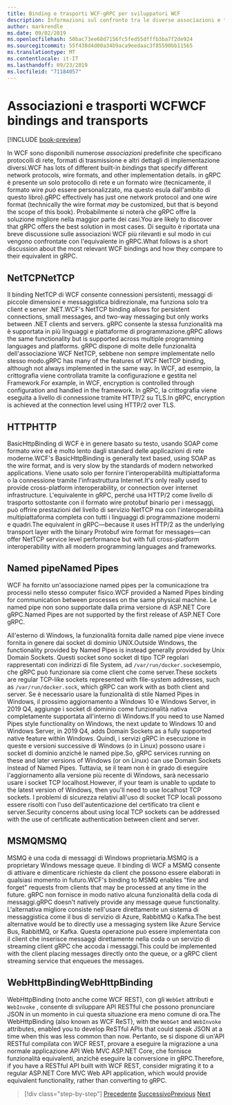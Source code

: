 ```yaml
---
title: Binding e trasporti WCF-gRPC per sviluppatori WCF
description: Informazioni sul confronto tra le diverse associazioni e trasporti WCF con gRPC.
author: markrendle
ms.date: 09/02/2019
ms.openlocfilehash: 50bac73ee68d7156fc5fed55dfffb3ba7f2de924
ms.sourcegitcommit: 55f438d4d00a34b9aca9eedaac3f85590bb11565
ms.translationtype: MT
ms.contentlocale: it-IT
ms.lasthandoff: 09/23/2019
ms.locfileid: "71184057"
---
```

# <a name="wcf-bindings-and-transports"></a><span data-ttu-id="4b08a-103">Associazioni e trasporti WCF</span><span class="sxs-lookup"><span data-stu-id="4b08a-103">WCF bindings and transports</span></span>

[!INCLUDE [book-preview](../../../includes/book-preview.md)]

<span data-ttu-id="4b08a-104">In WCF sono disponibili numerose *associazioni* predefinite che specificano protocolli di rete, formati di trasmissione e altri dettagli di implementazione diversi.</span><span class="sxs-lookup"><span data-stu-id="4b08a-104">WCF has lots of different built-in *bindings* that specify different network protocols, wire formats, and other implementation details.</span></span> <span data-ttu-id="4b08a-105">in gRPC è presente un solo protocollo di rete e un formato wire (tecnicamente, il formato wire *può* essere personalizzato, ma questo esula dall'ambito di questo libro).</span><span class="sxs-lookup"><span data-stu-id="4b08a-105">gRPC effectively has just one network protocol and one wire format (technically the wire format *may* be customized, but that is beyond the scope of this book).</span></span> <span data-ttu-id="4b08a-106">Probabilmente si noterà che gRPC offre la soluzione migliore nella maggior parte dei casi.</span><span class="sxs-lookup"><span data-stu-id="4b08a-106">You are likely to discover that gRPC offers the best solution in most cases.</span></span> <span data-ttu-id="4b08a-107">Di seguito è riportata una breve discussione sulle associazioni WCF più rilevanti e sul modo in cui vengono confrontate con l'equivalente in gRPC.</span><span class="sxs-lookup"><span data-stu-id="4b08a-107">What follows is a short discussion about the most relevant WCF bindings and how they compare to their equivalent in gRPC.</span></span>

## <a name="nettcp"></a><span data-ttu-id="4b08a-108">NetTCP</span><span class="sxs-lookup"><span data-stu-id="4b08a-108">NetTCP</span></span>

<span data-ttu-id="4b08a-109">Il binding NetTCP di WCF consente connessioni persistenti, messaggi di piccole dimensioni e messaggistica bidirezionale, ma funziona solo tra client e server .NET.</span><span class="sxs-lookup"><span data-stu-id="4b08a-109">WCF's NetTCP binding allows for persistent connections, small messages, and two-way messaging but only works between .NET clients and servers.</span></span> <span data-ttu-id="4b08a-110">gRPC consente la stessa funzionalità ma è supportata in più linguaggi e piattaforme di programmazione.</span><span class="sxs-lookup"><span data-stu-id="4b08a-110">gRPC allows the same functionality but is supported across multiple programming languages and platforms.</span></span> <span data-ttu-id="4b08a-111">gRPC dispone di molte delle funzionalità dell'associazione WCF NetTCP, sebbene non sempre implementate nello stesso modo.</span><span class="sxs-lookup"><span data-stu-id="4b08a-111">gRPC has many of the features of WCF NetTCP binding, although not always implemented in the same way.</span></span> <span data-ttu-id="4b08a-112">In WCF, ad esempio, la crittografia viene controllata tramite la configurazione e gestita nel Framework.</span><span class="sxs-lookup"><span data-stu-id="4b08a-112">For example, in WCF, encryption is controlled through configuration and handled in the framework.</span></span> <span data-ttu-id="4b08a-113">In gRPC, la crittografia viene eseguita a livello di connessione tramite HTTP/2 su TLS.</span><span class="sxs-lookup"><span data-stu-id="4b08a-113">In gRPC, encryption is achieved at the connection level using HTTP/2 over TLS.</span></span>

## <a name="http"></a><span data-ttu-id="4b08a-114">HTTP</span><span class="sxs-lookup"><span data-stu-id="4b08a-114">HTTP</span></span>

<span data-ttu-id="4b08a-115">BasicHttpBinding di WCF è in genere basato su testo, usando SOAP come formato wire ed è molto lento dagli standard delle applicazioni di rete moderne.</span><span class="sxs-lookup"><span data-stu-id="4b08a-115">WCF's BasicHttpBinding is generally text based, using SOAP as the wire format, and is very slow by the standards of modern networked applications.</span></span> <span data-ttu-id="4b08a-116">Viene usato solo per fornire l'interoperabilità multipiattaforma o la connessione tramite l'infrastruttura Internet.</span><span class="sxs-lookup"><span data-stu-id="4b08a-116">It's only really used to provide cross-platform interoperability, or connection over internet infrastructure.</span></span> <span data-ttu-id="4b08a-117">L'equivalente in gRPC, perché usa HTTP/2 come livello di trasporto sottostante con il formato wire protobuf binario per i messaggi, può offrire prestazioni del livello di servizio NetTCP ma con l'interoperabilità multipiattaforma completa con tutti i linguaggi di programmazione moderni e quadri.</span><span class="sxs-lookup"><span data-stu-id="4b08a-117">The equivalent in gRPC—because it uses HTTP/2 as the underlying transport layer with the binary Protobuf wire format for messages—can offer NetTCP service level performance but with full cross-platform interoperability with all modern programming languages and frameworks.</span></span>

## <a name="named-pipes"></a><span data-ttu-id="4b08a-118">Named pipe</span><span class="sxs-lookup"><span data-stu-id="4b08a-118">Named Pipes</span></span>

<span data-ttu-id="4b08a-119">WCF ha fornito un'associazione named pipes per la comunicazione tra processi nello stesso computer fisico.</span><span class="sxs-lookup"><span data-stu-id="4b08a-119">WCF provided a Named Pipes binding for communication between processes on the same physical machine.</span></span> <span data-ttu-id="4b08a-120">Le named pipe non sono supportate dalla prima versione di ASP.NET Core gRPC.</span><span class="sxs-lookup"><span data-stu-id="4b08a-120">Named Pipes are not supported by the first release of ASP.NET Core gRPC.</span></span>

<span data-ttu-id="4b08a-121">All'esterno di Windows, la funzionalità fornita dalle named pipe viene invece fornita in genere dai socket di dominio UNIX.</span><span class="sxs-lookup"><span data-stu-id="4b08a-121">Outside Windows, the functionality provided by Named Pipes is instead generally provided by Unix Domain Sockets.</span></span> <span data-ttu-id="4b08a-122">Questi socket sono socket di tipo TCP regolari rappresentati con indirizzi di file System, ad `/var/run/docker.sock`esempio, che gRPC può funzionare sia come client che come server.</span><span class="sxs-lookup"><span data-stu-id="4b08a-122">These sockets are regular TCP-like sockets represented with file-system addresses, such as `/var/run/docker.sock`, which gRPC can work with as both client and server.</span></span> <span data-ttu-id="4b08a-123">Se è necessario usare la funzionalità di stile Named Pipes in Windows, il prossimo aggiornamento a Windows 10 e Windows Server, in 2019 Q4, aggiunge i socket di dominio come funzionalità nativa completamente supportata all'interno di Windows.</span><span class="sxs-lookup"><span data-stu-id="4b08a-123">If you need to use Named Pipes style functionality on Windows, the next update to Windows 10 and Windows Server, in 2019 Q4, adds Domain Sockets as a fully supported native feature within Windows.</span></span> <span data-ttu-id="4b08a-124">Quindi, i servizi gRPC in esecuzione in queste e versioni successive di Windows (o in Linux) possono usare i socket di dominio anziché le named pipe.</span><span class="sxs-lookup"><span data-stu-id="4b08a-124">So, gRPC services running on these and later versions of Windows (or on Linux) can use Domain Sockets instead of Named Pipes.</span></span> <span data-ttu-id="4b08a-125">Tuttavia, se il team non è in grado di eseguire l'aggiornamento alla versione più recente di Windows, sarà necessario usare i socket TCP localhost.</span><span class="sxs-lookup"><span data-stu-id="4b08a-125">However, if your team is unable to update to the latest version of Windows, then you'll need to use localhost TCP sockets.</span></span> <span data-ttu-id="4b08a-126">I problemi di sicurezza relativi all'uso di socket TCP locali possono essere risolti con l'uso dell'autenticazione del certificato tra client e server.</span><span class="sxs-lookup"><span data-stu-id="4b08a-126">Security concerns about using local TCP sockets can be addressed with the use of certificate authentication between client and server.</span></span>

## <a name="msmq"></a><span data-ttu-id="4b08a-127">MSMQ</span><span class="sxs-lookup"><span data-stu-id="4b08a-127">MSMQ</span></span>

<span data-ttu-id="4b08a-128">MSMQ è una coda di messaggi di Windows proprietaria.</span><span class="sxs-lookup"><span data-stu-id="4b08a-128">MSMQ is a proprietary Windows message queue.</span></span> <span data-ttu-id="4b08a-129">Il binding di WCF a MSMQ consente di attivare e dimenticare richieste da client che possono essere elaborati in qualsiasi momento in futuro.</span><span class="sxs-lookup"><span data-stu-id="4b08a-129">WCF's binding to MSMQ enables "fire and forget" requests from clients that may be processed at any time in the future.</span></span> <span data-ttu-id="4b08a-130">gRPC non fornisce in modo nativo alcuna funzionalità della coda di messaggi.</span><span class="sxs-lookup"><span data-stu-id="4b08a-130">gRPC doesn't natively provide any message queue functionality.</span></span> <span data-ttu-id="4b08a-131">L'alternativa migliore consiste nell'usare direttamente un sistema di messaggistica come il bus di servizio di Azure, RabbitMQ o Kafka.</span><span class="sxs-lookup"><span data-stu-id="4b08a-131">The best alternative would be to directly use a messaging system like Azure Service Bus, RabbitMQ, or Kafka.</span></span> <span data-ttu-id="4b08a-132">Questa operazione può essere implementata con il client che inserisce messaggi direttamente nella coda o un servizio di streaming client gRPC che accoda i messaggi.</span><span class="sxs-lookup"><span data-stu-id="4b08a-132">This could be implemented with the client placing messages directly onto the queue, or a gRPC client streaming service that enqueues the messages.</span></span>

## <a name="webhttpbinding"></a><span data-ttu-id="4b08a-133">WebHttpBinding</span><span class="sxs-lookup"><span data-stu-id="4b08a-133">WebHttpBinding</span></span>

<span data-ttu-id="4b08a-134">WebHttpBinding (noto anche come WCF REST), con gli `WebGet` attributi e `WebInvoke` , consente di sviluppare API RESTful che possono pronunciare JSON in un momento in cui questa situazione era meno comune di ora.</span><span class="sxs-lookup"><span data-stu-id="4b08a-134">The WebHttpBinding (also known as WCF ReST), with the `WebGet` and `WebInvoke` attributes, enabled you to develop ReSTful APIs that could speak JSON at a time when this was less common than now.</span></span> <span data-ttu-id="4b08a-135">Pertanto, se si dispone di un'API RESTful compilata con WCF REST, provare a eseguire la migrazione a una normale applicazione API Web MVC ASP.NET Core, che fornisce funzionalità equivalenti, anziché eseguire la conversione in gRPC.</span><span class="sxs-lookup"><span data-stu-id="4b08a-135">Therefore, if you have a RESTful API built with WCF REST, consider migrating it to a regular ASP.NET Core MVC Web API application, which would provide equivalent functionality, rather than converting to gRPC.</span></span>

>[!div class="step-by-step"]
><span data-ttu-id="4b08a-136">[Precedente](wcf-endpoints-grpc-methods.md)
>[Successivo](rpc-types.md)</span><span class="sxs-lookup"><span data-stu-id="4b08a-136">[Previous](wcf-endpoints-grpc-methods.md)
[Next](rpc-types.md)</span></span>
